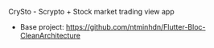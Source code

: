 CrySto - Scrypto + Stock market trading view app
- Base project: https://github.com/ntminhdn/Flutter-Bloc-CleanArchitecture